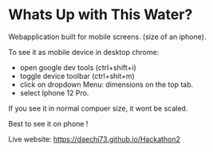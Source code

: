 # Whats Up with This Water?

Webapplication built for mobile screens. (size of an iphone).

To see it as mobile device in desktop chrome:

- open google dev tools (ctrl+shift+i)
- toggle device toolbar (ctrl+shit+m)
- click on dropdown Menu: dimensions on the top tab.
- select Iphone 12 Pro.

If you see it in normal compuer size, it wont be scaled.

Best to see it on phone !

Live website: https://daechi73.github.io/Hackathon2
